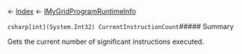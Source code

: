 ← [Index](Api-Index) ← [IMyGridProgramRuntimeInfo](Sandbox.ModAPI.Ingame.IMyGridProgramRuntimeInfo)

```csharp[int](System.Int32) CurrentInstructionCount```##### Summary

Gets the current number of significant instructions executed.

